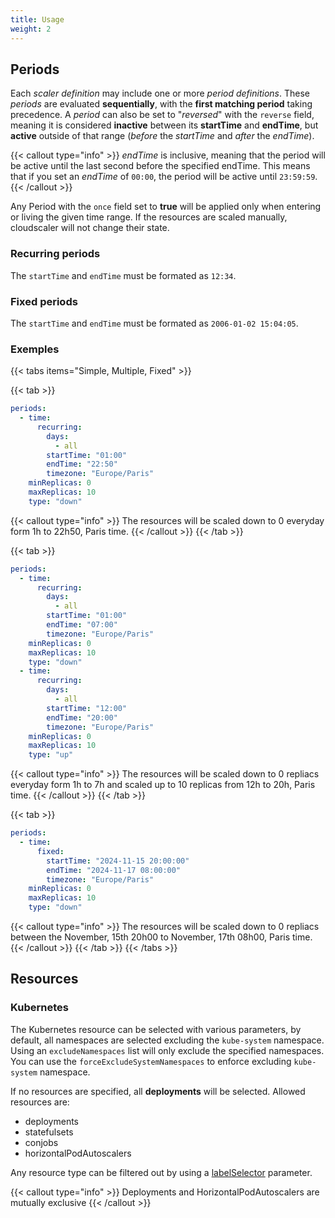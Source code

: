 ```yaml
---
title: Usage
weight: 2
---
```


## Periods

Each *scaler definition* may include one or more *period definitions*. These *periods* are evaluated **sequentially**, with the **first matching period** taking precedence. A *period* can also be set to "*reversed*" with the `reverse` field, meaning it is considered **inactive** between its **startTime** and **endTime**, but **active** outside of that range (*before* the *startTime* and *after* the *endTime*).

{{< callout type="info" >}}
  *endTime* is inclusive, meaning that the period will be active until the last second before the specified endTime. This means that if you set an *endTime* of `00:00`, the period will be active until `23:59:59`.
{{< /callout >}}

Any Period with the `once` field set to **true** will be applied only when entering or living the given time range. If the resources are scaled manually, cloudscaler will not change their state.

### Recurring periods

The `startTime` and `endTime` must be formated as `12:34`.

### Fixed periods

The `startTime` and `endTime` must be formated as `2006-01-02 15:04:05`.

### Exemples

{{< tabs items="Simple, Multiple, Fixed" >}}

  {{< tab >}}
```yaml
periods:
  - time:
      recurring:
        days:
          - all
        startTime: "01:00"
        endTime: "22:50"
        timezone: "Europe/Paris"
    minReplicas: 0
    maxReplicas: 10
    type: "down"
```
{{< callout type="info" >}}
  The resources will be scaled down to 0 everyday form 1h to 22h50, Paris time.
{{< /callout >}}
  {{< /tab >}}

  {{< tab >}}
```yaml
periods:
  - time:
      recurring:
        days:
          - all
        startTime: "01:00"
        endTime: "07:00"
        timezone: "Europe/Paris"
    minReplicas: 0
    maxReplicas: 10
    type: "down"
  - time:
      recurring:
        days:
          - all
        startTime: "12:00"
        endTime: "20:00"
        timezone: "Europe/Paris"
    minReplicas: 0
    maxReplicas: 10
    type: "up"
```
{{< callout type="info" >}}
  The resources will be scaled down to 0 repliacs everyday form 1h to 7h and scaled up to 10 replicas from 12h to 20h, Paris time.
{{< /callout >}}
  {{< /tab >}}

  {{< tab >}}
```yaml
periods:
  - time:
      fixed:
        startTime: "2024-11-15 20:00:00"
        endTime: "2024-11-17 08:00:00"
        timezone: "Europe/Paris"
    minReplicas: 0
    maxReplicas: 10
    type: "down"
```
{{< callout type="info" >}}
  The resources will be scaled down to 0 repliacs between the November, 15th 20h00 to November, 17th 08h00, Paris time.
{{< /callout >}}
  {{< /tab >}}
{{< /tabs >}}

## Resources

### Kubernetes

The Kubernetes resource can be selected with various parameters, by default, all namespaces are selected excluding the `kube-system` namespace. Using an `excludeNamespaces` list will only exclude the specified namespaces. You can use the `forceExcludeSystemNamespaces` to enforce excluding `kube-system` namespace.

If no resources are specified, all **deployments** will be selected. Allowed resources are:
- deployments
- statefulsets
- conjobs
- horizontalPodAutoscalers

Any resource type can be filtered out by using a [labelSelector](https://kubernetes.io/docs/reference/kubernetes-api/common-definitions/label-selector/#LabelSelector) parameter.

{{< callout type="info" >}}
  Deployments and HorizontalPodAutoscalers are mutually exclusive
{{< /callout >}}
